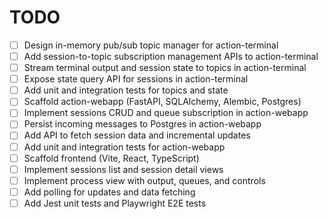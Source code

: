 # TODO

- [ ] Design in-memory pub/sub topic manager for action-terminal
- [ ] Add session-to-topic subscription management APIs to action-terminal
- [ ] Stream terminal output and session state to topics in action-terminal
- [ ] Expose state query API for sessions in action-terminal
- [ ] Add unit and integration tests for topics and state
- [ ] Scaffold action-webapp (FastAPI, SQLAlchemy, Alembic, Postgres)
- [ ] Implement sessions CRUD and queue subscription in action-webapp
- [ ] Persist incoming messages to Postgres in action-webapp
- [ ] Add API to fetch session data and incremental updates
- [ ] Add unit and integration tests for action-webapp
- [ ] Scaffold frontend (Vite, React, TypeScript)
- [ ] Implement sessions list and session detail views
- [ ] Implement process view with output, queues, and controls
- [ ] Add polling for updates and data fetching
- [ ] Add Jest unit tests and Playwright E2E tests
